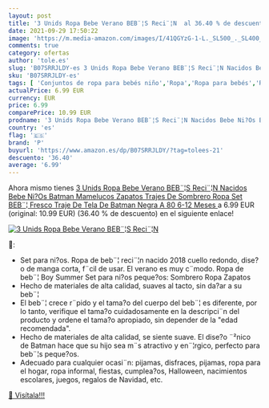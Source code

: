 ```yaml
---
layout: post
title: '3 Unids Ropa Bebe Verano BEB¨¦S Reci¨¦N  al 36.40 % de descuento'
date: 2021-09-29 17:50:22
image: 'https://m.media-amazon.com/images/I/41QGYzG-1-L._SL500_._SL400_.jpg'
comments: true
category: ofertas
author: 'tole.es'
slug: 'B07SRRJLDY-es 3 Unids Ropa Bebe Verano BEB¨¦S Reci¨¦N Nacidos Bebe Ni?Os...'
sku: 'B07SRRJLDY-es'
tags: [ 'Conjuntos de ropa para bebés niño','Ropa','Ropa para bebés','Ropa para bebés niño','p','zapatos', ]
actualPrice: 6.99 EUR
currency: EUR
price: 6.99
comparePrice: 10.99 EUR
prodname: '3 Unids Ropa Bebe Verano BEB¨¦S Reci¨¦N Nacidos Bebe Ni?Os Batman Mamelucos Zapatos Trajes De Sombrero Ropa Set BEB¨¦ Fresco Traje De Tela De Batman  Negra A  80 6-12 Meses  '
country: 'es'
flag: '🇪🇸'
brand: 'P'
buyurl: 'https://www.amazon.es/dp/B07SRRJLDY/?tag=tolees-21'
descuento: '36.40'
average: '6.99'
---
```


Ahora mismo tienes [3 Unids Ropa Bebe Verano BEB¨¦S Reci¨¦N Nacidos Bebe Ni?Os Batman Mamelucos Zapatos Trajes De Sombrero Ropa Set BEB¨¦ Fresco Traje De Tela De Batman  Negra A  80 6-12 Meses  ](https://www.amazon.es/dp/B07SRRJLDY/?tag=tolees-21) a 6.99 EUR (original: 10.99 EUR) (36.40 %  de descuento) en el siguiente enlace!

[![3 Unids Ropa Bebe Verano BEB¨¦S Reci¨¦N ](https://m.media-amazon.com/images/I/41QGYzG-1-L._SL500_._SL400_.jpg)](https://www.amazon.es/dp/B07SRRJLDY/?tag=tolees-21)

🔎:

- Set para ni?os. Ropa de beb¨¦ reci¨¦n nacido 2018 cuello redondo, dise?o de manga corta, f¨cil de usar. El verano es muy c¨modo. Ropa de beb¨¦ Boy Summer Set para ni?os peque?os: Sombrero Ropa Zapatos
- Hecho de materiales de alta calidad, suaves al tacto, sin da?ar a su beb¨¦
- El beb¨¦ crece r¨pido y el tama?o del cuerpo del beb¨¦ es diferente, por lo tanto, verifique el tama?o cuidadosamente en la descripci¨n del producto y ordene el tama?o apropiado, sin depender de la "edad recomendada".
- Hecho de materiales de alta calidad, se siente suave. El dise?o ¨²nico de Batman hace que su hijo sea m¨s atractivo y en¨¦rgico, perfecto para beb¨¦s peque?os.
- Adecuado para cualquier ocasi¨n: pijamas, disfraces, pijamas, ropa para el hogar, ropa informal, fiestas, cumplea?os, Halloween, nacimientos escolares, juegos, regalos de Navidad, etc.

[🛒 Visítala!!!](https://www.amazon.es/dp/B07SRRJLDY/?tag=tolees-21)
